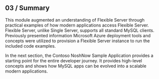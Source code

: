 ## 03 / Summary

This module augmented an understanding of Flexible Server through practical examples of how modern applications access Flexible Server. Flexible Server, unlike Single Server, supports all standard MySQL clients. Previously presented information Microsoft Azure deployment tools and concepts were utilized to provision a Flexible Server instance to run the included code examples.

In the next section, the Contoso NoshNow Sample Application provides a starting point for the entire developer journey. It provides high-level concepts and shows how MySQL apps can be evolved into a scalable modern applications.
